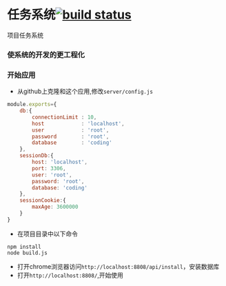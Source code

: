 # 任务系统[![build status](https://secure.travis-ci.org/thlorenz/browserify-shim.svg?branch=master)](http://travis-ci.org/thlorenz/browserify-shim)
项目任务系统

### 使系统的开发的更工程化

### 开始应用
* 从github上克隆和这个应用,修改`server/config.js`
```javascript
module.exports={
	db:{
		connectionLimit : 10,
		host            : 'localhost',
		user            : 'root',
		password        : 'root',
		database        : 'coding'
	},
	sessionDb:{
		host: 'localhost',
		port: 3306,
		user: 'root',
		password: 'root',
		database: 'coding'
	},
	sessionCookie:{
		maxAge: 3600000
	}
}
```
* 在项目目录中以下命令
```shell
npm install
node build.js
```
* 打开chrome浏览器访问`http://localhost:8808/api/install`，安装数据库
* 打开`http://localhost:8808/`,开始使用